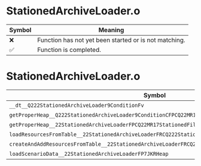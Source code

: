 # StationedArchiveLoader.o
| Symbol | Meaning 
| ------------- | ------------- 
| :x: | Function has not yet been started or is not matching. 
| :white_check_mark: | Function is completed. 


# StationedArchiveLoader.o
| Symbol | Decompiled? |
| ------------- | ------------- |
| `__dt__Q222StationedArchiveLoader9ConditionFv` | :x: |
| `getProperHeap__Q222StationedArchiveLoader9ConditionCFPCQ22MR17StationedFileInfo` | :x: |
| `getProperHeap__22StationedArchiveLoaderFPCQ22MR17StationedFileInfo` | :x: |
| `loadResourcesFromTable__22StationedArchiveLoaderFRCQ222StationedArchiveLoader9Condition` | :x: |
| `createAndAddResourcesFromTable__22StationedArchiveLoaderFRCQ222StationedArchiveLoader9Condition` | :x: |
| `loadScenarioData__22StationedArchiveLoaderFP7JKRHeap` | :x: |
